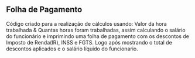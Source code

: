 ## Folha de Pagamento
Código criado para a realização de cálculos usando: Valor da hora trabalhada & Quantas horas foram trabalhadas, assim calculando o salário do funcionário e imprimindo uma folha de pagamento com os descontos de Imposto de Renda(IR), INSS e FGTS.
Logo após mostrando o total de descontos aplicados e o salário líquido do funcionario.

